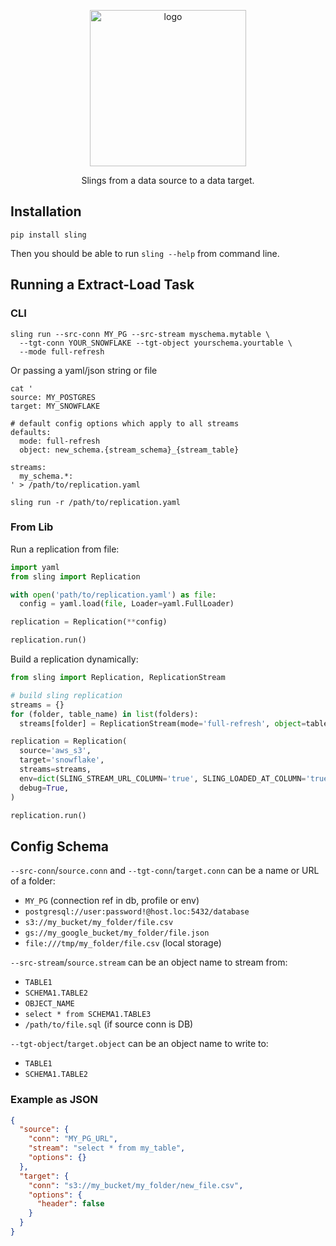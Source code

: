 <p align="center"><img src="https://github.com/slingdata-io/sling-python/raw/main/logo-with-text.png" alt="logo" width="250"/></p>

<p align="center">Slings from a data source to a data target.</p>

## Installation

`pip install sling`

Then you should be able to run `sling --help` from command line.

## Running a Extract-Load Task

### CLI

```shell
sling run --src-conn MY_PG --src-stream myschema.mytable \
  --tgt-conn YOUR_SNOWFLAKE --tgt-object yourschema.yourtable \
  --mode full-refresh
```

Or passing a yaml/json string or file

```shell
cat '
source: MY_POSTGRES
target: MY_SNOWFLAKE

# default config options which apply to all streams
defaults:
  mode: full-refresh
  object: new_schema.{stream_schema}_{stream_table}

streams:
  my_schema.*:
' > /path/to/replication.yaml

sling run -r /path/to/replication.yaml
```

### From Lib

Run a replication from file:

```python
import yaml
from sling import Replication

with open('path/to/replication.yaml') as file:
  config = yaml.load(file, Loader=yaml.FullLoader)

replication = Replication(**config)

replication.run()
```

Build a replication dynamically:

```python
from sling import Replication, ReplicationStream

# build sling replication
streams = {}
for (folder, table_name) in list(folders):
  streams[folder] = ReplicationStream(mode='full-refresh', object=table_name, primary_key='_hash_id')

replication = Replication(
  source='aws_s3',
  target='snowflake',
  streams=streams,
  env=dict(SLING_STREAM_URL_COLUMN='true', SLING_LOADED_AT_COLUMN='true'),
  debug=True,
)

replication.run()
```

## Config Schema

`--src-conn`/`source.conn` and `--tgt-conn`/`target.conn`  can be a name or URL of a folder:
- `MY_PG` (connection ref in db, profile or env)
- `postgresql://user:password!@host.loc:5432/database`
- `s3://my_bucket/my_folder/file.csv`
- `gs://my_google_bucket/my_folder/file.json`
- `file:///tmp/my_folder/file.csv` (local storage)

`--src-stream`/`source.stream` can be an object name to stream from:
- `TABLE1`
- `SCHEMA1.TABLE2`
- `OBJECT_NAME`
- `select * from SCHEMA1.TABLE3`
- `/path/to/file.sql` (if source conn is DB)

`--tgt-object`/`target.object` can be an object name to write to:
- `TABLE1`
- `SCHEMA1.TABLE2`

### Example as JSON

```json
{
  "source": {
    "conn": "MY_PG_URL",
    "stream": "select * from my_table",
    "options": {}
  },
  "target": {
    "conn": "s3://my_bucket/my_folder/new_file.csv",
    "options": {
      "header": false
    }
  }
}
```
